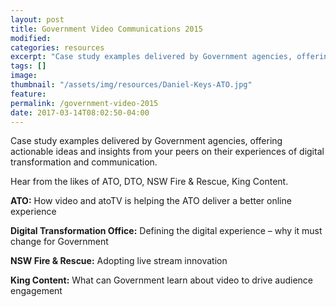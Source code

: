 ```yaml
---
layout: post
title: Government Video Communications 2015
modified:
categories: resources
excerpt: "Case study examples delivered by Government agencies, offering actionable ideas and insights from your peers on their experiences of digital transformation and communication."
tags: []
image:
thumbnail: "/assets/img/resources/Daniel-Keys-ATO.jpg"
feature:
permalink: /government-video-2015
date: 2017-03-14T08:02:50-04:00
---
```




Case study examples delivered by Government agencies, offering actionable ideas and insights from your peers on their experiences of digital transformation and communication.

Hear from the likes of ATO, DTO, NSW Fire &amp; Rescue, King Content.

<div class="t-center video-containers mt-5 mb-5">
	<script src="https://publish.viostream.com/embed/ctoaztbjt3kuz"></script>
</div>

<strong>ATO:</strong> How video and atoTV is helping the ATO deliver a better online experience

<strong>Digital Transformation Office:</strong> Defining the digital experience – why it must change for Government

<strong>NSW Fire &amp; Rescue:</strong> Adopting live stream innovation

<strong>King Content:</strong> What can Government learn about video to drive audience engagement